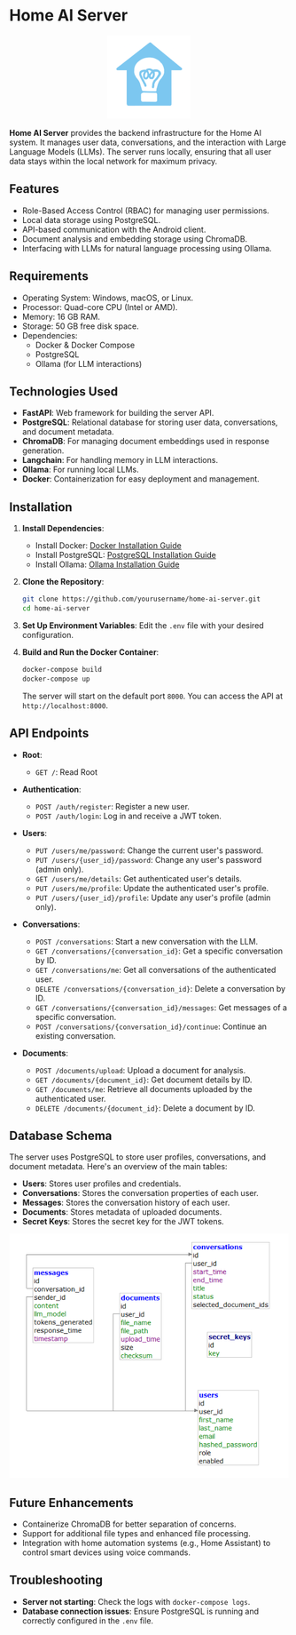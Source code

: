 # Home AI Server

<p align="center">
  <img src="./images/app_logo-cropped.png" alt="app logo" width="150" height="150">
</p>

**Home AI Server** provides the backend infrastructure for the Home AI system. It manages user data, conversations, and the interaction with Large Language Models (LLMs). The server runs locally, ensuring that all user data stays within the local network for maximum privacy.

## Features

- Role-Based Access Control (RBAC) for managing user permissions.
- Local data storage using PostgreSQL.
- API-based communication with the Android client.
- Document analysis and embedding storage using ChromaDB.
- Interfacing with LLMs for natural language processing using Ollama.

## Requirements

- Operating System: Windows, macOS, or Linux.
- Processor: Quad-core CPU (Intel or AMD).
- Memory: 16 GB RAM.
- Storage: 50 GB free disk space.
- Dependencies:
  - Docker & Docker Compose
  - PostgreSQL
  - Ollama (for LLM interactions)

## Technologies Used

- **FastAPI**: Web framework for building the server API.
- **PostgreSQL**: Relational database for storing user data, conversations, and document metadata.
- **ChromaDB**: For managing document embeddings used in response generation.
- **Langchain**: For handling memory in LLM interactions.
- **Ollama**: For running local LLMs.
- **Docker**: Containerization for easy deployment and management.

## Installation

1. **Install Dependencies**:
   - Install Docker: [Docker Installation Guide](https://docs.docker.com/engine/install/)
   - Install PostgreSQL: [PostgreSQL Installation Guide](https://www.postgresql.org/download/)
   - Install Ollama: [Ollama Installation Guide](https://ollama.com/download)

2. **Clone the Repository**:
   ```bash
   git clone https://github.com/yourusername/home-ai-server.git
   cd home-ai-server
   ```

3. **Set Up Environment Variables**:
   Edit the `.env` file with your desired configuration.

4. **Build and Run the Docker Container**:
   ```bash
   docker-compose build
   docker-compose up
   ```

   The server will start on the default port `8000`. You can access the API at `http://localhost:8000`.

## API Endpoints

- **Root**:
  - `GET /`: Read Root

- **Authentication**:
  - `POST /auth/register`: Register a new user.
  - `POST /auth/login`: Log in and receive a JWT token.

- **Users**:
  - `PUT /users/me/password`: Change the current user's password.
  - `PUT /users/{user_id}/password`: Change any user's password (admin only).
  - `GET /users/me/details`: Get authenticated user's details.
  - `PUT /users/me/profile`: Update the authenticated user's profile.
  - `PUT /users/{user_id}/profile`: Update any user's profile (admin only).

- **Conversations**:
  - `POST /conversations`: Start a new conversation with the LLM.
  - `GET /conversations/{conversation_id}`: Get a specific conversation by ID.
  - `GET /conversations/me`: Get all conversations of the authenticated user.
  - `DELETE /conversations/{conversation_id}`: Delete a conversation by ID.
  - `GET /conversations/{conversation_id}/messages`: Get messages of a specific conversation.
  - `POST /conversations/{conversation_id}/continue`: Continue an existing conversation.

- **Documents**:
  - `POST /documents/upload`: Upload a document for analysis.
  - `GET /documents/{document_id}`: Get document details by ID.
  - `GET /documents/me`: Retrieve all documents uploaded by the authenticated user.
  - `DELETE /documents/{document_id}`: Delete a document by ID.

## Database Schema

The server uses PostgreSQL to store user profiles, conversations, and document metadata. Here's an overview of the main tables:

- **Users**: Stores user profiles and credentials.
- **Conversations**: Stores the conversation properties of each user.
- **Messages**: Stores the conversation history of each user.
- **Documents**: Stores metadata of uploaded documents.
- **Secret Keys**: Stores the secret key for the JWT tokens.

<p align="center">
  <img src="./images/database_schema.png" alt="database schema">
</p>

## Future Enhancements

- Containerize ChromaDB for better separation of concerns.
- Support for additional file types and enhanced file processing.
- Integration with home automation systems (e.g., Home Assistant) to control smart devices using voice commands.

## Troubleshooting

- **Server not starting**: Check the logs with `docker-compose logs`.
- **Database connection issues**: Ensure PostgreSQL is running and correctly configured in the `.env` file.
